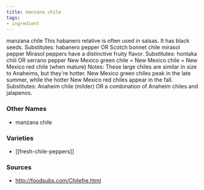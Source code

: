 ```yaml
---
title: manzana chile
tags:
- ingredient
---
```

manzana chile This habanero relative is often used in salsas. It has black seeds. Substitutes: habanero pepper OR Scotch bonnet chile mirasol pepper Mirasol peppers have a distinctive fruity flavor. Substitutes: hontaka chili OR serrano pepper New Mexico green chile = New Mexico chile = New Mexico red chile (when mature) Notes: These large chiles are similar in size to Anaheims, but they're hotter. New Mexico green chiles peak in the late summer, while the hotter New Mexico red chiles appear in the fall. Substitutes: Anaheim chile (milder) OR a combination of Anaheim chiles and jalapenos.

### Other Names

* manzana chile

### Varieties

* [[fresh-chile-peppers]]

### Sources
* http://foodsubs.com/Chilefre.html
